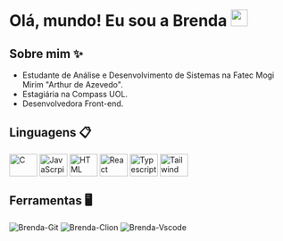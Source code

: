 # Olá, mundo! Eu sou a Brenda  <img src="https://raw.githubusercontent.com/kaueMarques/kaueMarques/master/hi.gif" height="30px">

## Sobre mim ✨
* Estudante de Análise e Desenvolvimento de Sistemas na Fatec Mogi Mirim "Arthur de Azevedo".
* Estagiária na Compass UOL.
* Desenvolvedora Front-end.

## Linguagens 📋
<div>
  <img align="center" alt="C" height="40" width="50" src="https://cdn.jsdelivr.net/gh/devicons/devicon@latest/icons/c/c-plain.svg">
  <img align="center" alt="JavaScrpit" height="40" width="50" src="https://cdn.jsdelivr.net/gh/devicons/devicon@latest/icons/javascript/javascript-plain.svg">
  <img align="center" alt="HTML" height="40" width="50" src="https://cdn.jsdelivr.net/gh/devicons/devicon@latest/icons/html5/html5-plain.svg">
  <img align="center" alt="React" height="40" width="50" src="https://cdn.jsdelivr.net/gh/devicons/devicon@latest/icons/react/react-original.svg">
  <img align="center" alt="Typescript" height="40" width="50" src="https://cdn.jsdelivr.net/gh/devicons/devicon@latest/icons/typescript/typescript-plain.svg">
  <img align="center" alt="Tailwind" height="40" width="50" src="https://cdn.jsdelivr.net/gh/devicons/devicon@latest/icons/tailwindcss/tailwindcss-original.svg">
</div>
         
## Ferramentas 🖥
<div>
  <img align="center" alt="Brenda-Git" src="https://img.shields.io/badge/GIT-E44C30?style=for-the-badge&logo=git&logoColor=white">
  <img align="center" alt="Brenda-Clion" src="https://img.shields.io/badge/CLion-000000?style=for-the-badge&logo=clion&logoColor=white">
  <img align="center" alt="Brenda-Vscode" src="https://img.shields.io/badge/Visual_Studio_Code-0078D4?style=for-the-badge&logo=visual%20studio%20code&logoColor=white">
</div>

